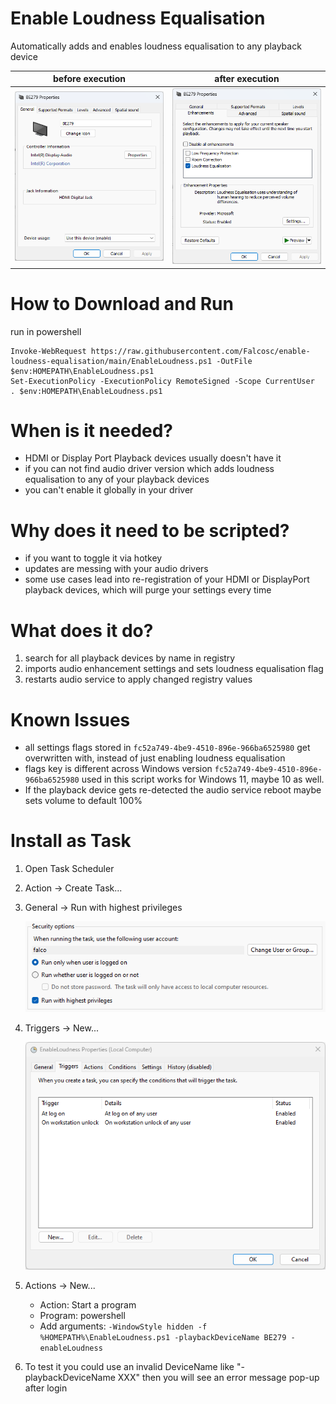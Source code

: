 # Enable Loudness Equalisation
Automatically adds and enables loudness equalisation to any playback device

| before execution | after execution |
| --------------- | -------------- |
| ![Enhancements Missing](EnhancementsMissing.png)  | ![Enhancements Added](EnhancementsAdded.png)  |

# How to Download and Run
run in powershell
```
Invoke-WebRequest https://raw.githubusercontent.com/Falcosc/enable-loudness-equalisation/main/EnableLoudness.ps1 -OutFile $env:HOMEPATH\EnableLoudness.ps1
Set-ExecutionPolicy -ExecutionPolicy RemoteSigned -Scope CurrentUser
. $env:HOMEPATH\EnableLoudness.ps1
```
# When is it needed?
- HDMI or Display Port Playback devices usually doesn't have it
- if you can not find audio driver version which adds loudness equalisation to any of your playback devices
- you can't enable it globally in your driver

# Why does it need to be scripted?
- if you want to toggle it via hotkey
- updates are messing with your audio drivers
- some use cases lead into re-registration of your HDMI or DisplayPort playback devices, which will purge your settings every time

# What does it do?
1. search for all playback devices by name in registry
1. imports audio enhancement settings and sets loudness equalisation flag
1. restarts audio service to apply changed registry values

# Known Issues
- all settings flags stored in `fc52a749-4be9-4510-896e-966ba6525980` get overwritten with, instead of just enabling loudness equalisation
- flags key is different across Windows version `fc52a749-4be9-4510-896e-966ba6525980` used in this script works for Windows 11, maybe 10 as well.
- If the playback device gets re-detected the audio service reboot maybe sets volume to default 100%

# Install as Task
1. Open Task Scheduler
1. Action -> Create Task...
1. General -> Run with highest privileges
  
    ![Run with highest privileges](TaskAdmin.png)
1. Triggers -> New...
  
    ![Additional Triggers](TaskTrigger.png)
1. Actions -> New...
    - Action: Start a program
    - Program: powershell
    - Add arguments: `-WindowStyle hidden -f %HOMEPATH%\EnableLoudness.ps1 -playbackDeviceName BE279 -enableLoudness`
1. To test it you could use an invalid DeviceName like "-playbackDeviceName XXX" then you will see an error message pop-up after login

